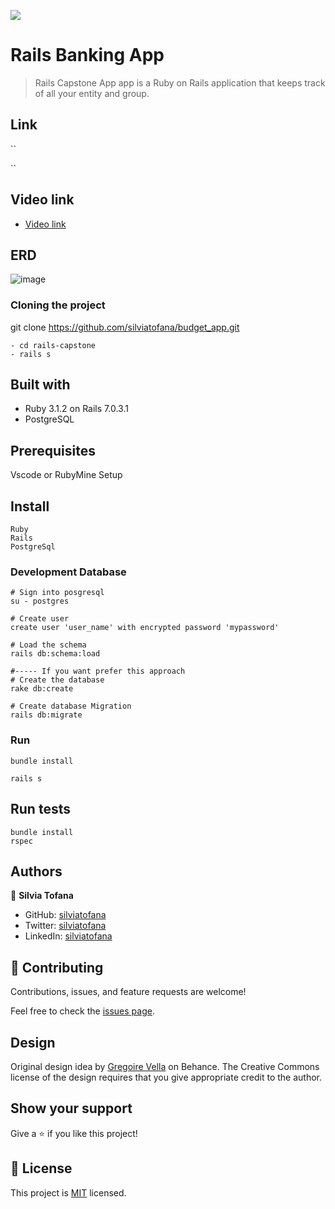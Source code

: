 
![](https://img.shields.io/badge/Microverse-blueviolet)
# Rails Banking App

>Rails Capstone App app is a Ruby on Rails application that keeps track of all your entity and group.

## Link 
``

``
## Video link
- [Video link]()
## ERD
![image](https://github.com/microverseinc/curriculum-rails/blob/main/recipe-app/images/recipe_erd.png)

### Cloning the project

git clone https://github.com/silviatofana/budget_app.git <Your-Build-Directory>
``` 
- cd rails-capstone
- rails s
```


## Built with
- Ruby 3.1.2 on Rails 7.0.3.1
- PostgreSQL

## Prerequisites

Vscode or RubyMine
Setup

## Install
    Ruby
    Rails
    PostgreSql

### Development Database

```
# Sign into posgresql
su - postgres

# Create user
create user 'user_name' with encrypted password 'mypassword'

# Load the schema
rails db:schema:load

#----- If you want prefer this approach
# Create the database
rake db:create

# Create database Migration
rails db:migrate
```

### Run

```
bundle install

rails s
```

## Run tests
```
bundle install
rspec
```

## Authors

👤 **Silvia Tofana**

- GitHub: [silviatofana](https://github.com/silviatofana)
- Twitter: [silviatofana](https://twitter.com/silviatofana)
- LinkedIn: [silviatofana](https://linkedin.com/in/silviatofana)


## 🤝 Contributing

Contributions, issues, and feature requests are welcome!

Feel free to check the [issues page](https://github.com/silviatofana/budget_app/issues).

## Design

Original design idea by [Gregoire Vella](https://www.behance.net/gregoirevella) on Behance.
The Creative Commons license of the design requires that you give appropriate credit to the author. 
## Show your support

Give a ⭐️ if you like this project!

## 📝 License

This project is [MIT](./MIT.md) licensed.
